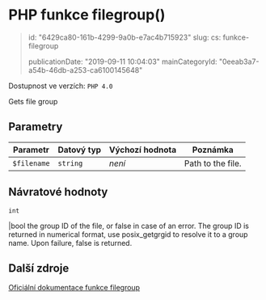 PHP funkce filegroup()
======================

> id: "6429ca80-161b-4299-9a0b-e7ac4b715923"
> slug:
> 	cs: funkce-filegroup
>
> publicationDate: "2019-09-11 10:04:03"
> mainCategoryId: "0eeab3a7-a54b-46db-a253-ca6100145648"

Dostupnost ve verzích: `PHP 4.0`

Gets file group


Parametry
--------------

| Parametr | Datový typ | Výchozí hodnota | Poznámka |
|-----|-----|-----|-----|
| `$filename` | `string` | *není* | Path to the file. |


Návratové hodnoty
----------------

`int`

|bool the group ID of the file, or false in case
of an error. The group ID is returned in numerical format, use
posix_getgrgid to resolve it to a group name.
Upon failure, false is returned.

Další zdroje
------------

[Oficiální dokumentace funkce filegroup](https://www.php.net/manual/en/function.filegroup.php)
